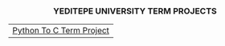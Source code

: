 <h3 align="center">YEDITEPE UNIVERSITY TERM PROJECTS</h3>

<table align="center">
  <tr>
    <td align="center">
      <a href="https://github.com/enes2424/Yeditepe-University-Term-Project/tree/PythonToCTermProject">
        Python To C Term Project
      </a>
    </td>
  </tr>
</table>
